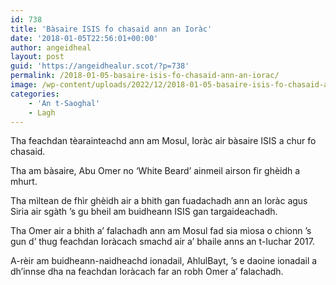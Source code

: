 ```yaml
---
id: 738
title: 'Bàsaire ISIS fo chasaid ann an Ioràc'
date: '2018-01-05T22:56:01+00:00'
author: angeidheal
layout: post
guid: 'https://angeidhealur.scot/?p=738'
permalink: /2018-01-05-basaire-isis-fo-chasaid-ann-an-iorac/
image: /wp-content/uploads/2022/12/2018-01-05-basaire-isis-fo-chasaid-ann-an-iorac.webp
categories:
    - 'An t-Saoghal'
    - Lagh
---
```


Tha feachdan tèarainteachd ann am Mosul, Ioràc air bàsaire ISIS a chur fo chasaid.

Tha am bàsaire, Abu Omer no ‘White Beard’ ainmeil airson fìr ghèidh a mhurt.

Tha mìltean de fhìr ghèidh air a bhith gan fuadachadh ann an Ioràc agus Siria air sgàth ’s gu bheil am buidheann ISIS gan targaideachadh.

Tha Omer air a bhith a’ falachadh ann am Mosul fad sia mìosa o chionn ’s gun d’ thug feachdan Ioràcach smachd air a’ bhaile anns an t-Iuchar 2017.

A-rèir am buidheann-naidheachd ionadail, AhlulBayt, ’s e daoine ionadail a dh’innse dha na feachdan Ioràcach far an robh Omer a’ falachadh.